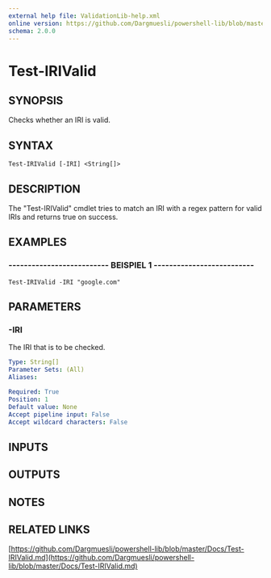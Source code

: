```yaml
---
external help file: ValidationLib-help.xml
online version: https://github.com/Dargmuesli/powershell-lib/blob/master/Docs/Test-IRIValid.md
schema: 2.0.0
---
```


# Test-IRIValid

## SYNOPSIS
Checks whether an IRI is valid.

## SYNTAX

```
Test-IRIValid [-IRI] <String[]>
```

## DESCRIPTION
The "Test-IRIValid" cmdlet tries to match an IRI with a regex pattern for valid IRIs and returns true on success.

## EXAMPLES

### -------------------------- BEISPIEL 1 --------------------------
```
Test-IRIValid -IRI "google.com"
```

## PARAMETERS

### -IRI
The IRI that is to be checked.

```yaml
Type: String[]
Parameter Sets: (All)
Aliases: 

Required: True
Position: 1
Default value: None
Accept pipeline input: False
Accept wildcard characters: False
```

## INPUTS

## OUTPUTS

## NOTES

## RELATED LINKS

[https://github.com/Dargmuesli/powershell-lib/blob/master/Docs/Test-IRIValid.md](https://github.com/Dargmuesli/powershell-lib/blob/master/Docs/Test-IRIValid.md)

